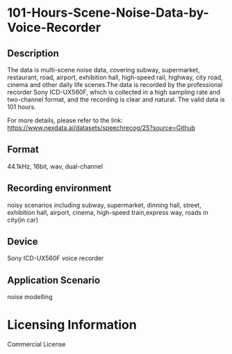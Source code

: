 # 101-Hours-Scene-Noise-Data-by-Voice-Recorder


## Description
The data is multi-scene noise data, covering subway, supermarket, restaurant, road, airport, exhibition hall, high-speed rail, highway, city road, cinema and other daily life scenes.The data is recorded by the professional recorder Sony ICD-UX560F, which is collected in a high sampling rate and two-channel format, and the recording is clear and natural. The valid data is 101 hours.

For more details, please refer to the link: https://www.nexdata.ai/datasets/speechrecog/25?source=Github


## Format
44.1kHz, 16bit, wav, dual-channel

## Recording environment
noisy scenarios including subway, supermarket, dinning hall, street, exhibition hall, airport, cinema, high-speed train,express way, roads in city(in car)

## Device
Sony ICD-UX560F voice recorder

## Application Scenario
noise modelling

# Licensing Information
Commercial License

